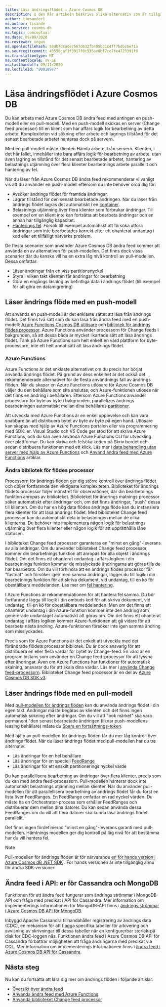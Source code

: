 ```yaml
---
title: Läsa ändringsflödet i Azure Cosmos DB
description: I den här artikeln beskrivs olika alternativ som är tillgängliga för läsning och åtkomst av ändrings flöden i Azure Cosmos DB.
author: timsander1
ms.author: tisande
ms.service: cosmos-db
ms.topic: conceptual
ms.date: 09/09/2020
ms.reviewer: sngun
ms.openlocfilehash: 58db7dcade7567d632fb405b31c4ff7bdbc6e71a
ms.sourcegitcommit: 43558caf1f3917f0c535ae0bf7ce7fe4723391f9
ms.translationtype: MT
ms.contentlocale: sv-SE
ms.lasthandoff: 09/11/2020
ms.locfileid: "90018977"
---
```

# <a name="reading-azure-cosmos-db-change-feed"></a>Läsa ändringsflödet i Azure Cosmos DB

Du kan arbeta med Azure Cosmos DB ändra feed med antingen en push-modell eller en pull-modell. Med en push-modell skickas en server (Change feed processor) till en klient som har affärs logik för bearbetning av detta arbete. Komplexiteten vid sökning efter arbete och lagrings tillstånd för det senast bearbetade arbetet hanteras dock på servern.

Med en pull-modell måste klienten Hämta arbetet från servern. Klienten, i det här fallet, innehåller inte bara affärs logik för bearbetning av arbete, utan även lagring av tillstånd för det senast bearbetade arbetet, hantering av belastnings utjämning över flera klienter bearbetnings arbete parallellt och hantering av fel.

När du läser från Azure Cosmos DB ändra feed rekommenderar vi vanligt vis att du använder en push-modell eftersom du inte behöver oroa dig för:

- Avsöker ändrings flödet för framtida ändringar.
- Lagrar tillstånd för den senast bearbetade ändringen. När du läser från ändrings flödet lagras det automatiskt i en [container](change-feed-processor.md#components-of-the-change-feed-processor).
- Belastnings utjämning över flera klienter som förbrukar ändringar. Till exempel om en klient inte kan fortsätta att bearbeta ändringar och en annan har tillgänglig kapacitet.
- [Hanterings fel](change-feed-processor.md#error-handling). Försök till exempel automatiskt att försöka utföra ändringar som inte bearbetades korrekt efter ett ohanterat undantag i kod eller ett tillfälligt nätverks problem.

De flesta scenarier som använder Azure Cosmos DB ändra feed kommer att använda en av alternativen för push-modellen. Det finns dock vissa scenarier där du kanske vill ha en extra låg nivå kontroll av pull-modellen. Dessa omfattar:

- Läser ändringar från en viss partitionsnyckel
- Styra i vilken takt klienten får ändringar för bearbetning
- Göra en engångs läsning av befintliga data i ändrings flödet (till exempel för att göra en datamigrering)

## <a name="reading-change-feed-with-a-push-model"></a>Läser ändrings flöde med en push-modell

Att använda en push-modell är det enklaste sättet att läsa från ändrings flödet. Det finns två sätt som du kan läsa från ändra feed med en push-modell: [Azure Functions Cosmos DB utlösare](change-feed-functions.md) och [bibliotek för ändrings flödes processor](change-feed-processor.md). Azure Functions använder processorn för Change feeds i bakgrunden, så att dessa båda är mycket likartade sätt att läsa ändrings flödet. Tänk på Azure Functions som helt enkelt en värd plattform för byte-processorn, inte ett helt annat sätt att läsa ändrings flödet.

### <a name="azure-functions"></a>Azure Functions

Azure Functions är det enklaste alternativet om du precis har börjat använda ändrings flödet. På grund av dess enkelhet är det också det rekommenderade alternativet för de flesta användnings fall av ändrings flöden. När du skapar en Azure Functions utlösare för Azure Cosmos DB väljer du den behållare som ska anslutas, och Azure-funktionen utlöses när det finns en ändring i behållaren. Eftersom Azure Functions använder processorn för byte av byte i bakgrunden, parallelizes ändrings bearbetningen automatiskt mellan dina behållares [partitioner](partition-data.md).

Att utveckla med Azure Functions är en enkel upplevelse och kan vara snabbare än att distribuera bytet av byte av byte på egen hand. Utlösare kan skapas med hjälp av Azure Functions portalen eller via programmering med SDK: er. Visual Studio och VS Code ger stöd för att skriva Azure Functions, och du kan även använda Azure Functions CLI för utveckling över plattformar. Du kan skriva och felsöka koden på Skriv bordet och sedan distribuera funktionen med ett klick. Läs mer i [data behandling utan server med hjälp av Azure Functions](serverless-computing-database.md) och [Använd ändra feed med Azure Functions](change-feed-functions.md) artiklar.

### <a name="change-feed-processor-library"></a>Ändra bibliotek för flödes processor

Processorn för ändrings flöden ger dig större kontroll över ändrings flödet och döljer fortfarande den viktigaste komplexiteten. Biblioteket för ändrings flödets processor följer mönstret för observationer, där din bearbetnings funktion anropas av biblioteket. Biblioteket för ändrings matnings processor söker automatiskt efter ändringar och, om det finns ändringar, "push" dessa till klienten. Om du har en hög data flödes ändrings flöde kan du instansiera flera klienter för att läsa ändrings flödet. Med biblioteket Change feed processor kan du automatiskt dela in belastningen mellan de olika klienterna. Du behöver inte implementera någon logik för belastnings utjämning över flera klienter eller någon logik för att upprätthålla låne statusen.

I biblioteket Change feed processor garanteras en "minst en gång"-leverans av alla ändringar. Om du använder biblioteket Change feed processor, kommer din bearbetnings funktion att anropas för alla objekt i ändrings flödet. Om det finns ett ohanterat undantag i affärs logiken i din bearbetnings funktion kommer de misslyckade ändringarna att göras tills de har bearbetats. Om du vill förhindra att en ändrings flödes processor får "fastnat" och försöker igen med samma ändringar, lägger du till logik i din bearbetnings funktion för att skriva dokument, vid undantag, till en kö för obeställbara meddelanden. Läs mer om [fel hantering](change-feed-processor.md#error-handling).

I Azure Functions är rekommendationen för att hantera fel samma. Du bör fortfarande lägga till logik i din ombuds kod för att skriva dokument, vid undantag, till en kö för obeställbara meddelanden. Men om det finns ett ohanterat undantag i din Azure-funktion kommer inte den ändring som genererade undantaget automatiskt att göras om. Om det finns ett ohanterat undantag i affärs logiken kommer Azure-funktionen att gå vidare för att bearbeta nästa ändring. Azure-funktionen försöker inte igen samma ändring som misslyckades.

Precis som för Azure Functions är det enkelt att utveckla med det förändrade flödets processor bibliotek. Du är dock ansvarig för att distribuera en eller flera värdar för bytet av Change-feed. En värd är en program instans som använder en Change feed-processor för att lyssna efter ändringar. Även om Azure Functions har funktioner för automatisk skalning, ansvarar du för att skala dina värdar. Läs mer i [använda Change feed-processorn](change-feed-processor.md#dynamic-scaling). Biblioteket Change feed processor är en del av [Azure Cosmos DB SDK v3](https://github.com/Azure/azure-cosmos-dotnet-v3).

## <a name="reading-change-feed-with-a-pull-model"></a>Läser ändrings flöde med en pull-modell

Med [pull-modellen för ändrings flöden](change-feed-pull-model.md) kan du använda ändrings flödet i din egen takt. Ändringar måste begäras av klienten och det finns ingen automatisk sökning efter ändringar. Om du vill att "bok märket" ska vara permanent "den senast bearbetade ändringen (liknar push-modellens leasing behållare) måste du [Spara en fortsättnings-token](change-feed-pull-model.md#saving-continuation-tokens).

Med hjälp av pull-modellen för ändrings flöden får du mer låg kontroll över ändrings flödet. När du läser ändrings flödet med pull-modellen har du tre alternativ:

- Läs ändringar för en hel behållare
- Läs ändringar för en speciell [FeedRange](change-feed-pull-model.md#using-feedrange-for-parallelization)
- Läs ändringar för ett enskilt partitionerings nyckel värde

Du kan parallellisera bearbetning av ändringar över flera klienter, precis som du kan med ändra feed-processorn. Pull-modellen hanterar dock inte automatiskt belastnings utjämning mellan klienter. När du använder pull-modellen för att parallellisera bearbetning av ändrings flödet får du först en lista över FeedRanges. En FeedRange omfattar en rad nyckel värden. Du måste ha en Orchestrator-process som erhåller FeedRanges och distribuerar dem mellan dina datorer. Du kan sedan använda dessa FeedRanges om du vill att flera datorer ska kunna läsa ändrings flödet parallellt.

Det finns ingen fördefinierad "minst en gång"-leverans garanti med pull-modellen. Hämtnings modellen ger dig kontroll på låg nivå för att bestämma hur du vill hantera fel.

> [!NOTE]
> Pull-modellen för ändrings flöden är för närvarande [en för hands version i Azure Cosmos dB .NET SDK](https://www.nuget.org/packages/Microsoft.Azure.Cosmos/3.13.0-preview) . För hands versionen är inte tillgänglig ännu för andra SDK-versioner.

## <a name="change-feed-in-apis-for-cassandra-and-mongodb"></a>Ändra feed i API: er för Cassandra och MongoDB

Funktionen för att ändra feed fungerar som ändrings strömmar i MongoDB-API och fråga med predikat i API för Cassandra. Mer information om implementerings informationen för MongoDB-API finns i [ändrings strömmar i Azure Cosmos DB API för MongoDB](mongodb-change-streams.md).

Inbyggd Apache Cassandra tillhandahåller registrering av ändrings data (CDC), en mekanism för att flagga specifika tabeller för arkivering och avvisning av skrivningar till dessa tabeller när en konfigurerbar storlek-på disk för CDC-loggen nås. Funktionen ändra feed i Azure Cosmos DB API för Cassandra förbättrar möjligheten att fråga ändringarna med predikat via CQL. Mer information om implementerings informationen finns i [ändra feed i Azure Cosmos DB API för Cassandra](cassandra-change-feed.md).

## <a name="next-steps"></a>Nästa steg

Nu kan du fortsätta att lära dig mer om ändrings flöden i följande artiklar:

* [Översikt över ändra feed](change-feed.md)
* [Använda ändra feed med Azure Functions](change-feed-functions.md)
* [Använda biblioteket Change feed processor](change-feed-processor.md)
